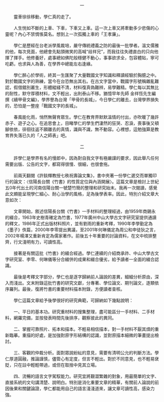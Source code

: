 <!--憶學仁--!>

<center>一</center><br>
　　靈車徐徐移動，學仁真的走了。<br><br>
  
　　人生恍如不斷的上車、下車，下車又上車。這一次上車又將牽動多少悲傷的心靈呢？內心不禁惆悵莫名。想到上一次孤獨上車的「王孝廉」。<br><br>
  
　　學仁是歷經在台老派學風裁培，嚴守傳統禮義之防的最後一批學者。溫文儒雅的他，每次見面，他總會先點頭微笑的高喊“歧祥兄”，而我往往失禮直白的只向他揮了揮手。他修養好，處事總如佛陀般穩健不動心，事事欲求全，包容體貼，寧可吃虧，也求與人為善，在學界中總能左右逢緣。<br><br>
  
　　學仁醉心於學術，終其一生匯聚了大量戰國文字知識和釋讀經驗於胸臆之中。對於戰國文字的熟練，當今在台恐無出其右。在古文字當中，戰國字形號稱雜亂難認，假借錯別叢生，形體縱綫不清，材料復真偽難辨，易學難精。學仁每以其無比的耐性，默守厚積材料，文不輕出，出則泰山不移。猶憶早年先師  金祥恆先生編撰《續甲骨文編》，學界譽為台灣「甲骨的長城」，今日學仁的離去，台灣學界損失的，恐怕是一整座「戰國文字的長城」。<br><br>
  
　　春風能化雨，悄然無聲育眾生。學仁在教育界默默溫情的付出，亦吹暖了幾許赤子、遊子之心。在追思會上，目睹學仁的學生們淒然的狂哭、忍淚，喪事後又頓腳依依，徘徊往返不願離去的真情，識與不識，無不動容。心裡想，這勉強算是教育界失落已久的「人之師表」吧。<br><br>

<center>二</center><br>

　　許學仁是學界有名的慢郎中，因為對自我文字有極嚴謹的要求，因此舉凡任何需要出版、公告的文字，都寫得很慢、很細，也很會拖。<br><br>
  
　　前兩天翻閱《許錟輝教授七秩祝壽論文集》，書中夾著一份學仁遲交而單獨印行的論文：〈信陽長台關《竹書》的性質定位與內涵開展〉。這篇文章是檢討上世紀五0年代出土的河南信陽台關一號楚竹簡的整理和研究始末。我再一次閱讀，感覺此文頗能呈現學仁細心、耐心治學的風格，足為後學表率。因此，特別介紹文章大意如次：<br><br>
  
　　文章開始，敘述信陽長台關《竹書》一手材料的整理經過，由1959年商錫永的綴合，1963年史樹青確定為竹書，1977年廣州中山大學古文字研究室提供通讀的釋文，1986年正式出版材料照片，並有劉雨的重新考釋，1990年李學勤定為《墨子》佚篇，2000年李零提出異議，至2001年何琳儀定為周公和申徒狄之言，2002年楊澤又重新肯定為儒家著作。前後五十年重要的討論資料，在文中梳排整齊，行文淺明有力，可讀性高。<br><br>
  
　　接著是有關這批《竹書》的綴合經過。學仁連續的介紹商承祚、中山大學古文字研究室、李零、何琳儀等分合綴併的成果和綴合優劣，給予讀者一全面的綴合認識。<br><br>
  
　　最後是考釋文字部分，學仁也是逐字歸納前人論說的差異，細細分析原由，深入而淺出。文末附錄這批竹書的研究文獻，分專著、學位論文、期刊論文，逐類依序羅列。最後，復將竹書的重要材料描本附錄，方便讀者查核。<br><br>
  
　　學仁這篇文章給予後學很好的研究典範，可歸納如下幾點說明：<br><br>
  
　　一、平日的基本功。研究重材料的搜集整理，盡可能區分一手材料、二手材料，網羅完備，並按發表時間先後排序，觀察彼此的異同。<br><br>
  
　　二、掌握可靠照片、拓本和描本。不輕易相信描本，對一手材料不厭其煩的重新臨摹。重描的好處，是加強對原字形結構的認識，並對原描本細微的筆畫提出檢討。<br><br>
  
　　三、客觀的仲裁分析。面對眾說紛紜的意見，需要有清明公允的判斷方法。學仁厚道圓融，推論謹慎，儘管心有定度，但言不輕出。對於不同意見，也不輕易裦貶，只在註中輕輕帶過，或但在取捨中見其立場。<br><br>
  
　　四、流暢的語言文字駕馭能力。研究宜將艱澀繁雜的對象，用最簡單的文字、直接系統的文句講清楚、說明白。特別是消化重要文章的精華，有關前人論說的前因後果和關鍵論證，學仁都能用自己的語言淺淺道來，讓文章可讀性高，感染力強。<br><br>
